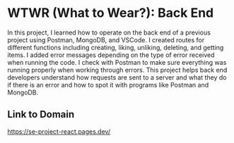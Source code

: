 # WTWR (What to Wear?): Back End
In this project, I learned how to operate on the back end of a previous project using Postman, MongoDB, and VSCode.  I created routes for different functions including creating, liking, unliking, deleting, and getting items.  I added error messages depending on the type of error received when running the code.  I check with Postman to make sure everything was running properly when working through errors.  This project helps back end developers understand how requests are sent to a server and what they do if there is an error and how to spot it with programs like Postman and MongoDB. 
## Link to Domain

https://se-project-react.pages.dev/ 


